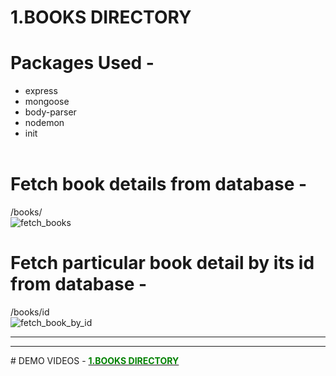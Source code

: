 # 1.BOOKS DIRECTORY

# Packages Used - <br>
  * express<br>
  * mongoose<br>
  * body-parser<br>
  * nodemon<br>
  * init<br><br>

# Fetch book details from database -
/books/<br>
![fetch_books](https://user-images.githubusercontent.com/100152824/162209124-c90e4bd3-c539-4854-943f-8a135379b2d9.png)
# Fetch particular book detail by its id from database -
/books/id<br>
![fetch_book_by_id](https://user-images.githubusercontent.com/100152824/162209932-c2510519-4fde-453d-9e9d-87b3b85508ea.png)
<hr>
<hr>
# DEMO VIDEOS -
<a href="https://user-images.githubusercontent.com/100152824/162623321-2da67461-0feb-4de5-bd5e-b8a62293f047.mp4"><font color="green"><b>1.BOOKS DIRECTORY</b></font></a>
